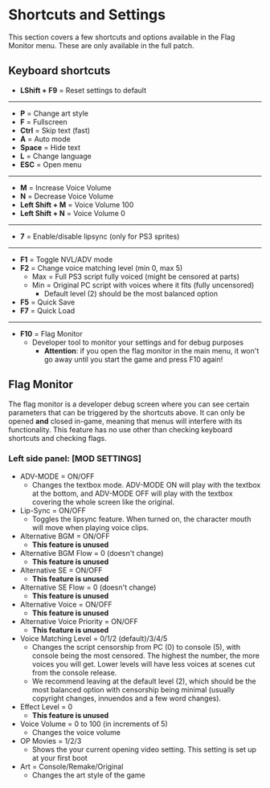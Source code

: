 # Shortcuts and Settings

This section covers a few shortcuts and options available in the Flag Monitor menu. These are only available in the full patch.

## Keyboard shortcuts

* **LShift + F9** = Reset settings to default
***
* **P** = Change art style
* **F** = Fullscreen
* **Ctrl** = Skip text (fast)
* **A** = Auto mode
* **Space** = Hide text
* **L** = Change language
* **ESC** = Open menu
***
* **M** = Increase Voice Volume
* **N** = Decrease Voice Volume
* **Left Shift + M** = Voice Volume 100
* **Left Shift + N** = Voice Volume 0
***
* **7** = Enable/disable lipsync (only for PS3 sprites)
***
* **F1** = Toggle NVL/ADV mode
* **F2** = Change voice matching level (min 0, max 5)
    * Max = Full PS3 script fully voiced (might be censored at parts)
    * Min = Original PC script with voices where it fits (fully uncensored)
        * Default level (2) should be the most balanced option
* **F5** = Quick Save
* **F7** = Quick Load
***
* **F10** = Flag Monitor
    * Developer tool to monitor your settings and for debug purposes
         * **Attention**: if you open the flag monitor in the main menu, it won't go away until you start the game and press F10 again!

## Flag Monitor

The flag monitor is a developer debug screen where you can see certain parameters that can be triggered by the shortcuts above. It can only be opened **and** closed in-game, meaning that menus will interfere with its functionality. This feature has no use other than checking keyboard shortcuts and checking flags.

### Left side panel: [MOD SETTINGS]

* ADV-MODE = ON/OFF
  * Changes the textbox mode. ADV-MODE ON will play with the textbox at the bottom, and ADV-MODE OFF will play with the textbox covering the whole screen like the original.
* Lip-Sync = ON/OFF
  * Toggles the lipsync feature. When turned on, the character mouth will move when playing voice clips.
* Alternative BGM = ON/OFF
  * **This feature is unused**
* Alternative BGM Flow = 0 (doesn't change)
  * **This feature is unused**
* Alternative SE = ON/OFF
  * **This feature is unused**
* Alternative SE Flow = 0 (doesn't change)
  * **This feature is unused**
* Alternative Voice = ON/OFF
  * **This feature is unused**
* Alternative Voice Priority = ON/OFF
  * **This feature is unused**
* Voice Matching Level = 0/1/2 (default)/3/4/5
  * Changes the script censorship from PC (0) to console (5), with console being the most censored. The highest the number, the more voices you will get. Lower levels will have less voices at scenes cut from the console release.
  * We recommend leaving at the default level (2), which should be the most balanced option with censorship being minimal (usually copyright changes, innuendos and a few word changes).
* Effect Level = 0
  * **This feature is unused**
* Voice Volume = 0 to 100 (in increments of 5)
  * Changes the voice volume
* OP Movies = 1/2/3
  * Shows the your current opening video setting. This setting is set up at your first boot
* Art = Console/Remake/Original
  * Changes the art style of the game
